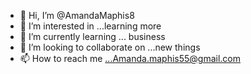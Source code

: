 - 👋 Hi, I’m @AmandaMaphis8
- 👀 I’m interested in ...learning more 
- 🌱 I’m currently learning ... business
- 💞️ I’m looking to collaborate on ...new things
- 📫 How to reach me ...Amanda.maphis55@gmail.com

<!---
AmandaMaphis8/AmandaMaphis8 is a ✨ special ✨ repository because its `README.md` (this file) appears on your GitHub profile.
You can click the Preview link to take a look at your changes.
--->
